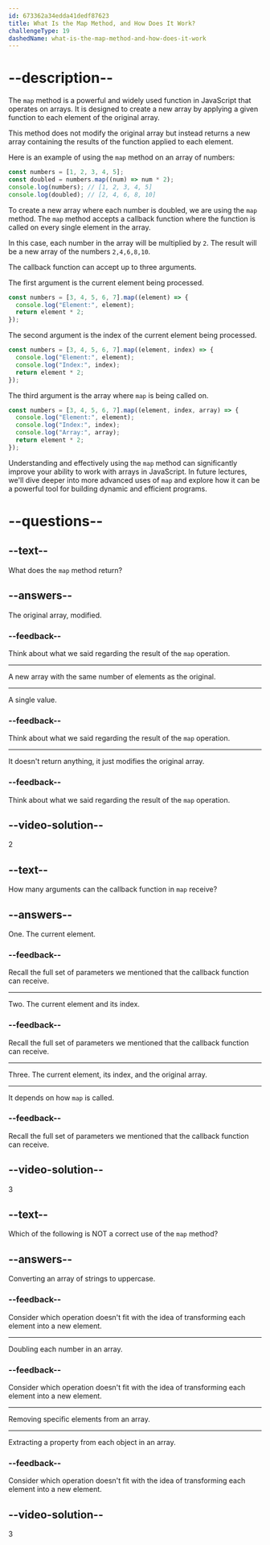 ```yaml
---
id: 673362a34edda41dedf87623
title: What Is the Map Method, and How Does It Work?
challengeType: 19
dashedName: what-is-the-map-method-and-how-does-it-work
---
```


# --description--

The `map` method is a powerful and widely used function in JavaScript that operates on arrays. It is designed to create a new array by applying a given function to each element of the original array.

This method does not modify the original array but instead returns a new array containing the results of the function applied to each element.

Here is an example of using the `map` method on an array of numbers:

```js
const numbers = [1, 2, 3, 4, 5];
const doubled = numbers.map((num) => num * 2);
console.log(numbers); // [1, 2, 3, 4, 5]
console.log(doubled); // [2, 4, 6, 8, 10]
```

To create a new array where each number is doubled, we are using the `map` method. The `map` method accepts a callback function where the function is called on every single element in the array.

In this case, each number in the array will be multiplied by `2`. The result will be a new array of the numbers `2,4,6,8,10`.

The callback function can accept up to three arguments.

The first argument is the current element being processed.

```js
const numbers = [3, 4, 5, 6, 7].map((element) => {
  console.log("Element:", element);
  return element * 2;
});
```

The second argument is the index of the current element being processed.

```js
const numbers = [3, 4, 5, 6, 7].map((element, index) => {
  console.log("Element:", element);
  console.log("Index:", index);
  return element * 2;
});
```

The third argument is the array where `map` is being called on.

```js
const numbers = [3, 4, 5, 6, 7].map((element, index, array) => {
  console.log("Element:", element);
  console.log("Index:", index);
  console.log("Array:", array);
  return element * 2;
});
```

Understanding and effectively using the `map` method can significantly improve your ability to work with arrays in JavaScript. In future lectures, we'll dive deeper into more advanced uses of `map` and explore how it can be a powerful tool for building dynamic and efficient programs.

# --questions--

## --text--

What does the `map` method return?

## --answers--

The original array, modified.

### --feedback--

Think about what we said regarding the result of the `map` operation.

---

A new array with the same number of elements as the original.

---

A single value.

### --feedback--

Think about what we said regarding the result of the `map` operation.

---

It doesn't return anything, it just modifies the original array.

### --feedback--

Think about what we said regarding the result of the `map` operation.

## --video-solution--

2

## --text--

How many arguments can the callback function in `map` receive?

## --answers--

One. The current element.

### --feedback--

Recall the full set of parameters we mentioned that the callback function can receive.

---

Two. The current element and its index.

### --feedback--

Recall the full set of parameters we mentioned that the callback function can receive.

---

Three. The current element, its index, and the original array.

---

It depends on how `map` is called.

### --feedback--

Recall the full set of parameters we mentioned that the callback function can receive.

## --video-solution--

3

## --text--

Which of the following is NOT a correct use of the `map` method?

## --answers--

Converting an array of strings to uppercase.

### --feedback--

Consider which operation doesn't fit with the idea of transforming each element into a new element.

---

Doubling each number in an array.

### --feedback--

Consider which operation doesn't fit with the idea of transforming each element into a new element.

---

Removing specific elements from an array.

---

Extracting a property from each object in an array.

### --feedback--

Consider which operation doesn't fit with the idea of transforming each element into a new element.

## --video-solution--

3
